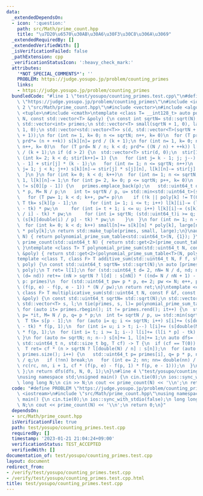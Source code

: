 ```yaml
---
data:
  _extendedDependsOn:
  - icon: ':question:'
    path: src/Math/prime_count.hpp
    title: "\u7D20\u6570\u30AB\u30A6\u30F3\u30C8\u306A\u3069"
  _extendedRequiredBy: []
  _extendedVerifiedWith: []
  _isVerificationFailed: false
  _pathExtension: cpp
  _verificationStatusIcon: ':heavy_check_mark:'
  attributes:
    '*NOT_SPECIAL_COMMENTS*': ''
    PROBLEM: https://judge.yosupo.jp/problem/counting_primes
    links:
    - https://judge.yosupo.jp/problem/counting_primes
  bundledCode: "#line 1 \"test/yosupo/counting_primes.test.cpp\"\n#define PROBLEM\
    \ \"https://judge.yosupo.jp/problem/counting_primes\"\n#include <iostream>\n#line\
    \ 2 \"src/Math/prime_count.hpp\"\n#include <vector>\n#include <algorithm>\n#include\
    \ <tuple>\n#include <cmath>\ntemplate <class T= __int128_t> auto polynomial_prime_sum_table(std::uint64_t\
    \ N, const std::vector<T> &poly) {\n const int sqrtN= std::sqrt(N), d= poly.size();\n\
    \ std::vector<int> primes;\n std::vector<T> small(sqrtN + 1, 0), large(sqrtN +\
    \ 1, 0);\n std::vector<std::vector<T>> s(d, std::vector<T>(sqrtN + 1)), l(d, std::vector<T>(sqrtN\
    \ + 1));\n for (int n= 1, k= 0; n <= sqrtN; n++, k= 0)\n  for (T prd= n; k < d;\
    \ prd*= (n + ++k)) s[k][n]= prd / (k + 1);\n for (int n= 1, k= 0; n <= sqrtN;\
    \ n++, k= 0)\n  for (T prd= N / n; k < d; prd*= ((N / n) + ++k)) l[k][n]= prd\
    \ / (k + 1);\n if (d > 2) {\n  std::vector<T> stir(d, 0);\n  stir[1]= 1;\n  for\
    \ (int k= 2; k < d; stir[k++]= 1) {\n   for (int j= k - 1; j; j--) stir[j]= stir[j\
    \ - 1] + stir[j] * (k - 1);\n   for (int n= 1; n <= sqrtN; n++)\n    for (int\
    \ j= 1; j < k; j++) s[k][n]-= stir[j] * s[j][n], l[k][n]-= stir[j] * l[j][n];\n\
    \  }\n }\n for (int k= 0; k < d; k++)\n  for (int n= 1; n <= sqrtN; n++) s[k][n]-=\
    \ 1, l[k][n]-= 1;\n for (int p= 2, k= 0; p <= sqrtN; p++, k= 0)\n  if (s[0][p]\
    \ != s[0][p - 1]) {\n   primes.emplace_back(p);\n   std::uint64_t q= std::uint64_t(p)\
    \ * p, M= N / p;\n   int t= sqrtN / p, u= std::min<std::uint64_t>(sqrtN, N / q);\n\
    \   for (T pw= 1; k < d; k++, pw*= p)\n    if (!k || poly[k] != T(0)) {\n    \
    \ T tk= s[k][p - 1];\n     for (int i= 1; i <= t; i++) l[k][i]-= (l[k][i * p]\
    \ - tk) * pw;\n     for (int i= t + 1; i <= u; i++) l[k][i]-= (s[k][double(M)\
    \ / i] - tk) * pw;\n     for (int i= sqrtN; (std::uint64_t)i >= q; i--) s[k][i]-=\
    \ (s[k][double(i) / p] - tk) * pw;\n    }\n  }\n for (int n= 1; n <= sqrtN; n++)\n\
    \  for (int k= 0; k < d; k++) small[n]+= s[k][n] * poly[k], large[n]+= l[k][n]\
    \ * poly[k];\n return std::make_tuple(primes, small, large);\n}\nauto prime_count_table(std::uint64_t\
    \ N) { return polynomial_prime_sum_table<std::uint64_t>(N, {1}); }\nstd::uint64_t\
    \ prime_count(std::uint64_t N) { return std::get<2>(prime_count_table(N))[1];\
    \ }\ntemplate <class T> T polynomial_prime_sum(std::uint64_t N, const std::vector<T>\
    \ &poly) { return std::get<2>(polynomial_prime_sum_table<T>(N, poly))[1]; }\n\
    template <class T, class F> T additive_sum(std::uint64_t N, F f, std::vector<T>\
    \ poly) {\n const std::uint64_t sqrtN= std::sqrt(N);\n auto [primes, s, l]= polynomial_prime_sum_table<T>(N,\
    \ poly);\n T ret= l[1];\n for (std::uint64_t d= 2, nN= N / d, nd; nN; nN= N /\
    \ (d= nd)) ret+= (nN > sqrtN ? l[d] : s[nN]) * ((nd= N / nN + 1) - d);\n for (std::uint64_t\
    \ p: primes)\n  for (std::uint64_t pw= p * p, e= 2; pw <= N; e++, pw*= p) ret+=\
    \ (f(p, e) - f(p, e - 1)) * (N / pw);\n return ret;\n}\ntemplate <class T= __int128_t,\
    \ class F> T multiplicative_sum(std::uint64_t N, const F &f, const std::vector<T>\
    \ &poly) {\n const std::uint64_t sqrtN= std::sqrt(N);\n std::vector<int> primes;\n\
    \ std::vector<T> s, l;\n tie(primes, s, l)= polynomial_prime_sum_table<T>(N, poly);\n\
    \ for (auto it= primes.rbegin(); it != primes.rend(); it++) {\n  std::uint64_t\
    \ p= *it, M= N / p, q= p * p;\n  int t= sqrtN / p, u= std::min(sqrtN, N / q);\n\
    \  T tk= s[p - 1];\n  for (auto i= q; i <= sqrtN; i++) s[i]+= (s[double(i) / p]\
    \ - tk) * f(p, 1);\n  for (int i= u; i > t; i--) l[i]+= (s[double(M) / i] - tk)\
    \ * f(p, 1);\n  for (int i= t; i >= 1; i--) l[i]+= (l[i * p] - tk) * f(p, 1);\n\
    \ }\n for (auto n= sqrtN; n; n--) s[n]+= 1, l[n]+= 1;\n auto dfs= [&](auto rc,\
    \ std::uint64_t n, std::size_t bg, T cf) -> T {\n  if (cf == T(0)) return T(0);\n\
    \  T ret= cf * (n > sqrtN ? l[double(N) / n] : s[n]);\n  for (auto i= bg; i <\
    \ primes.size(); i++) {\n   std::uint64_t p= primes[i], q= p * p, nn= double(n)\
    \ / q;\n   if (!nn) break;\n   for (int e= 2; nn; nn= double(nn) / p, e++) ret+=\
    \ rc(rc, nn, i + 1, cf * (f(p, e) - f(p, 1) * f(p, e - 1)));\n  }\n  return ret;\n\
    \ };\n return dfs(dfs, N, 0, 1);\n}\n#line 4 \"test/yosupo/counting_primes.test.cpp\"\
    \nusing namespace std;\nsigned main() {\n cin.tie(0);\n ios::sync_with_stdio(false);\n\
    \ long long N;\n cin >> N;\n cout << prime_count(N) << '\\n';\n return 0;\n}\n"
  code: "#define PROBLEM \"https://judge.yosupo.jp/problem/counting_primes\"\n#include\
    \ <iostream>\n#include \"src/Math/prime_count.hpp\"\nusing namespace std;\nsigned\
    \ main() {\n cin.tie(0);\n ios::sync_with_stdio(false);\n long long N;\n cin >>\
    \ N;\n cout << prime_count(N) << '\\n';\n return 0;\n}"
  dependsOn:
  - src/Math/prime_count.hpp
  isVerificationFile: true
  path: test/yosupo/counting_primes.test.cpp
  requiredBy: []
  timestamp: '2023-01-21 21:04:24+09:00'
  verificationStatus: TEST_ACCEPTED
  verifiedWith: []
documentation_of: test/yosupo/counting_primes.test.cpp
layout: document
redirect_from:
- /verify/test/yosupo/counting_primes.test.cpp
- /verify/test/yosupo/counting_primes.test.cpp.html
title: test/yosupo/counting_primes.test.cpp
---
```

